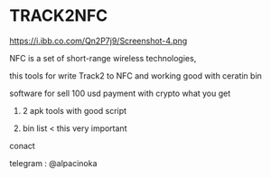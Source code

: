 # TRACK2NFC

https://i.ibb.co.com/Qn2P7j9/Screenshot-4.png

NFC is a set of short-range wireless technologies, 

this tools for write Track2 to NFC and working good with ceratin bin

software for sell 100 usd payment with crypto what you get


1. 2 apk tools with good script

2. bin list < this very important

conact 

telegram : @alpacinoka
